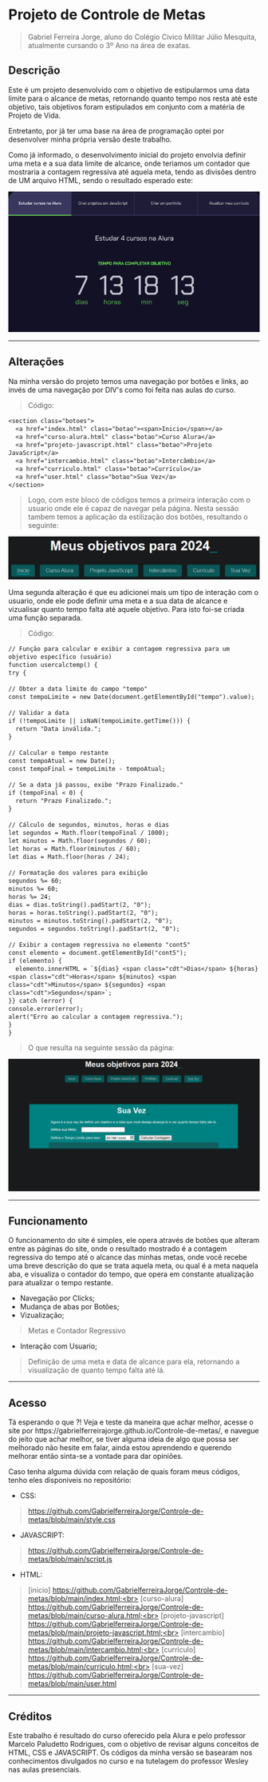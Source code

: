 # Projeto de Controle de Metas
> Gabriel Ferreira Jorge, aluno do Colégio Civico Militar Júlio Mesquita, atualmente cursando o 3º Ano na área de exatas.

## Descrição
<p>Este é um projeto desenvolvido com o objetivo de estipularmos uma data limite para o alcance de metas, retornando quanto tempo nos resta até este objetivo, tais objetivos foram estipulados em conjunto com a matéria de Projeto de Vida.<br> 
<p>Entretanto, por já ter uma base na área de programação optei por desenvolver minha própria versão deste trabalho.</p>
<p>Como já informado, o desenvolvimento inicial do projeto envolvia definir uma meta e a sua data limite de alcance, onde teriamos um contador que mostraria a contagem regressiva até aquela meta, tendo as divisões dentro de UM arquivo HTML, sendo o resultado esperado este:</p>

<img src = "Captura de tela 2024-02-22 172230.png">

<hr>

## Alterações
<p>Na minha versão do projeto temos uma navegação por botões e links, ao invés de uma navegação por DIV's como foi feita nas aulas do curso.</p>

> Código:
>   <!--Sessão de botões, para fazer linkagem dos arquivos HTML-->
    <section class="botoes">
      <a href="index.html" class="botao"><span>Inicio</span></a>
      <a href="curso-alura.html" class="botao">Curso Alura</a>
      <a href="projeto-javascript.html" class="botao">Projeto JavaScript</a>
      <a href="intercambio.html" class="botao">Intercâmbio</a>
      <a href="curriculo.html" class="botao">Currículo</a>
      <a href="user.html" class="botao">Sua Vez</a>
    </section>
> Logo, com este bloco de códigos temos a primeira interação com o usuario onde ele é capaz de navegar pela página. 
> Nesta sessão tambem temos a aplicação da estilização dos botões, resultando o seguinte:

<img src=https://github.com/GabrielferreiraJorge/Controle-de-metas/blob/main/Captura%20de%20tela%202024-02-28%20153122.png>

<p>Uma segunda alteração é que eu adicionei mais um tipo de interação com o usuario, onde ele pode definir uma meta e a sua data de alcance e vizualisar quanto tempo falta até aquele objetivo. Para isto foi-se criada uma função separada. </p>

> Código:
>
    // Função para calcular e exibir a contagem regressiva para um objetivo específico (usuário)
    function usercalctemp() {
    try {
    
    // Obter a data limite do campo "tempo"
    const tempoLimite = new Date(document.getElementById("tempo").value);
    
    // Validar a data
    if (!tempoLimite || isNaN(tempoLimite.getTime())) {
      return "Data inválida.";
    }

    // Calcular o tempo restante
    const tempoAtual = new Date();
    const tempoFinal = tempoLimite - tempoAtual;

    // Se a data já passou, exibe "Prazo Finalizado."
    if (tempoFinal < 0) {
      return "Prazo Finalizado.";
    }

    // Cálculo de segundos, minutos, horas e dias
    let segundos = Math.floor(tempoFinal / 1000);
    let minutos = Math.floor(segundos / 60);
    let horas = Math.floor(minutos / 60);
    let dias = Math.floor(horas / 24);

    // Formatação dos valores para exibição
    segundos %= 60;
    minutos %= 60;
    horas %= 24;
    dias = dias.toString().padStart(2, "0");
    horas = horas.toString().padStart(2, "0");
    minutos = minutos.toString().padStart(2, "0");
    segundos = segundos.toString().padStart(2, "0");

    // Exibir a contagem regressiva no elemento "cont5"
    const elemento = document.getElementById("cont5");
    if (elemento) {
      elemento.innerHTML = `${dias} <span class="cdt">Dias</span> ${horas} <span class="cdt">Horas</span> ${minutos} <span class="cdt">Minutos</span> ${segundos} <span class="cdt">Segundos</span>`;
    }} catch (error) {
    console.error(error);
    alert("Erro ao calcular a contagem regressiva.");
    }
    }
> O que resulta na seguinte sessão da página:
<img src=https://github.com/GabrielferreiraJorge/Controle-de-metas/blob/main/Captura%20de%20tela%202024-02-29%20152759.png>

<hr>

## Funcionamento

<p>O funcionamento do site é simples, ele opera através de botões que alteram entre as páginas do site, onde o resultado mostrado é a contagem regressiva do tempo até o alcance das minhas metas, onde você recebe uma breve descrição do que se trata aquela meta, ou qual é a meta naquela aba, e visualiza o contador do tempo, que opera em constante atualização para atualizar o tempo restante.</p>

- Navegação por Clicks;
- Mudança de abas por Botões;
- Vizualização;
> Metas e Contador Regressivo
- Interação com Usuario;
> Definição de uma meta e data de alcance para ela, retornando a visualização de quanto tempo falta até lá.

<hr>

## Acesso

<p>Tá esperando o que ?! Veja e teste da maneira que achar melhor, acesse o site por https://gabrielferreirajorge.github.io/Controle-de-metas/, e navegue do jeito que achar melhor, se tiver alguma ideia de algo que possa ser melhorado não hesite em falar, ainda estou aprendendo e querendo melhorar então sinta-se a vontade para dar opiniões.</p>
<p>Caso tenha alguma dúvida com relação de quais foram meus códigos, tenho eles disponiveis no repositório:</p>

- CSS:
> https://github.com/GabrielferreiraJorge/Controle-de-metas/blob/main/style.css
- JAVASCRIPT:
> https://github.com/GabrielferreiraJorge/Controle-de-metas/blob/main/script.js
- HTML:
> [inicio] https://github.com/GabrielferreiraJorge/Controle-de-metas/blob/main/index.html;<br>
> [curso-alura] https://github.com/GabrielferreiraJorge/Controle-de-metas/blob/main/curso-alura.html;<br>
> [projeto-javascript] https://github.com/GabrielferreiraJorge/Controle-de-metas/blob/main/projeto-javascript.html;<br>
> [intercambio] https://github.com/GabrielferreiraJorge/Controle-de-metas/blob/main/intercambio.html;<br>
> [curriculo] https://github.com/GabrielferreiraJorge/Controle-de-metas/blob/main/curriculo.html;<br>
> [sua-vez] https://github.com/GabrielferreiraJorge/Controle-de-metas/blob/main/user.html<br>

<hr>

## Créditos
<p>Este trabalho é resultado do curso oferecido pela Alura e pelo professor Marcelo Paludetto Rodrigues, com o objetivo de revisar alguns conceitos de HTML, CSS e JAVASCRIPT. Os códigos da minha versão se basearam nos conhecimentos divulgados no curso e na tutelagem do professor Wesley nas aulas presenciais. </p>
